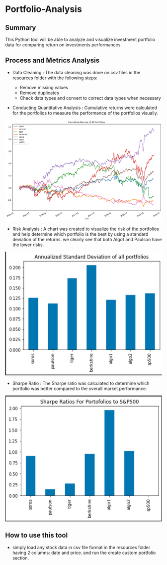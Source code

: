 # Portfolio-Analysis

## Summary

This Python tool will be able to analyze and visualize investment portfolio data for comparing return on investments performances.

## Process and Metrics Analysis

- Data Cleaning :
The data cleaning was done on csv files in the resources folder with the following steps:
    - Remove missing values
    - Remove duplicates 
    - Check data types and convert to correct data types when necessary

- Conducting Quantitative Analysis :
Cumulative returns were calculated for the portfolios to measure the performance of the portfolios visually.

![cumulative returns](./imgs/cumprod.png)

- Risk Analysis :
 A chart was created to visualize the risk of the portfolios and help determine which portfolio is the best by using a standard deviation of the returns.
 we clearly see that both Algo1 and Paulson have the lower risks.

 ![stdev](./imgs/risk_stdev.png)

 - Sharpe Ratio :
The Sharpe ratio was calculated to determine which portfolio was better compared to the overall market performance.

![sharpe](./imgs/sharpe.png)

## How to use this tool
- simply load any stock data in csv file format in the resources folder having 2 columns:
date and price. and run the create custom portfolio section.